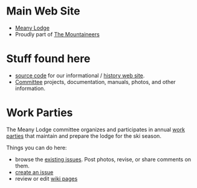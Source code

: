 # Main Web Site

- [Meany Lodge](https://www.mountaineers.org/locations-lodges/meany-lodge/)
- Proudly part of [The Mountaineers](https://www.mountaineers.org) 


# Stuff found here
- [source code](https://github.com/MeanyLodge/meanylodge.github.com) for our informational / [history web site](https://meanylodge.github.io).
- [Committee](https://github.com/MeanyLodge/Committee) projects, documentation, manuals, photos, and other information.


# Work Parties

The Meany Lodge committee organizes and participates in annual [work parties](https://meanylodge.github.io/Work-Parties) that maintain and prepare the lodge for the ski season.

Things you can do here:

- browse the [existing issues](https://github.com/MeanyLodge/Committee/issues). Post photos, revise, or share comments on them.
- [create an issue](https://github.com/MeanyLodge/Committee/issues/new)
- review or edit [wiki pages](https://github.com/MeanyLodge/Committee/wiki)
